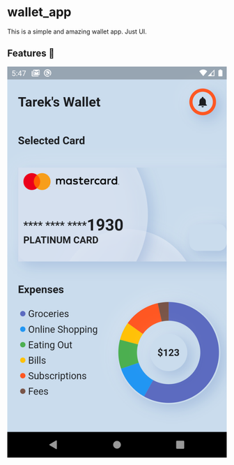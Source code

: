 # wallet_app
 This is a simple and amazing wallet app. Just UI.
 
 ## Features :dart:
 

![](assets/images/screen.png)

